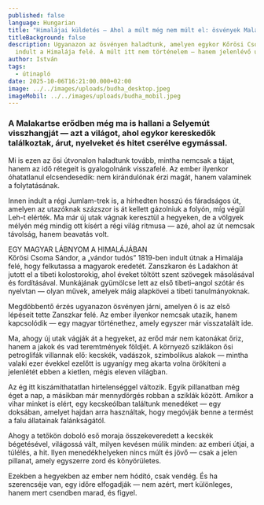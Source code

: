 ```yaml
---
published: false
language: Hungarian
title: "Himalájai küldetés – Ahol a múlt még nem múlt el: ösvények Malakartséban"
titleBackground: false
description: Ugyanazon az ösvényen haladtunk, amelyen egykor Kőrösi Csoma Sándor
  indult a Himalája felé. A múlt itt nem történelem – hanem jelenlévő útitárs
author: István
tags:
  - útinapló
date: 2025-10-06T16:21:00.000+02:00
image: ../../images/uploads/budha_desktop.jpeg
imageMobil: ../../images/uploads/budha_mobil.jpeg
---
```

<h3 class="clr-brand-orange">A Malakartse erődben még ma is hallani a Selyemút visszhangját — azt a világot, ahol egykor kereskedők találkoztak, árut, nyelveket és hitet cserélve egymással.</h3>

Mi is ezen az ősi útvonalon haladtunk tovább, mintha nemcsak a tájat, hanem az idő rétegeit is gyalogolnánk visszafelé. Az ember ilyenkor óhatatlanul elcsendesedik: nem kirándulónak érzi magát, hanem valaminek a folytatásának.

Innen indult a régi Jumlam-trek is, a hírhedten hosszú és fáradságos út, amelyen az utazóknak százszor is át kellett gázolniuk a folyón, míg végül Leh-t elérték. Ma már új utak vágnak keresztül a hegyeken, de a völgyek mélyén még mindig ott kísért a régi világ ritmusa — azé, ahol az út nemcsak távolság, hanem beavatás volt.

<div class="blog-island-section">
EGY MAGYAR LÁBNYOM A HIMALÁJÁBAN<br>Kőrösi Csoma Sándor, a „vándor tudós” 1819-ben indult útnak a Himalája felé, hogy felkutassa a magyarok eredetét. Zanszkaron és Ladakhon át jutott el a tibeti kolostorokig, ahol éveket töltött szent szövegek másolásával és fordításával. Munkájának gyümölcse lett az első tibeti–angol szótár és nyelvtan — olyan művek, amelyek máig alapkövei a tibeti tanulmányoknak.</div>

Megdöbbentő érzés ugyanazon ösvényen járni, amelyen ő is az első lépéseit tette Zanszkar felé. Az ember ilyenkor nemcsak utazik, hanem kapcsolódik — egy magyar történethez, amely egyszer már visszatalált ide.

Ma, ahogy új utak vágják át a hegyeket, az erőd már nem katonákat őriz, hanem a jakok és vad teremtmények földjét. A környező sziklákon ősi petroglifák villannak elő: kecskék, vadászok, szimbolikus alakok — mintha valaki ezer évekkel ezelőtt is ugyanígy meg akarta volna örökíteni a jelenlétét ebben a kietlen, mégis eleven világban.

Az ég itt kiszámíthatatlan hirtelenséggel változik. Egyik pillanatban még éget a nap, a másikban már mennydörgés robban a sziklák között. Amikor a vihar minket is elért, egy kecskeólban találtunk menedéket — egy doksában, amelyet hajdan arra használtak, hogy megóvják benne a termést a falu állatainak falánkságától.

Ahogy a tetőkön doboló eső moraja összekeveredett a kecskék bégetésével, világossá vált, milyen kevésen múlik minden: az emberi útjai, a túlélés, a hit. Ilyen menedékhelyeken nincs múlt és jövő — csak a jelen pillanat, amely egyszerre zord és könyörületes.

Ezekben a hegyekben az ember nem hódító, csak vendég. És ha szerencséje van, egy időre elfogadják — nem azért, mert különleges, hanem mert csendben marad, és figyel.
